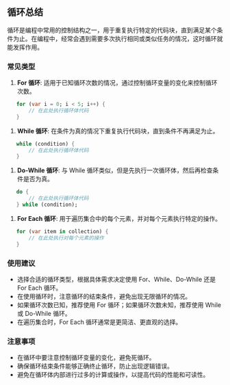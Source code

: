 ## 循环总结

循环是编程中常用的控制结构之一，用于重复执行特定的代码块，直到满足某个条件为止。在编程中，经常会遇到需要多次执行相同或类似任务的情况，这时循环就能发挥作用。

### 常见类型

1. **For 循环**: 适用于已知循环次数的情况，通过控制循环变量的变化来控制循环次数。

```dart
   for (var i = 0; i < 5; i++) {
       // 在此处执行循环体代码
   }
```

1. **While 循环**: 在条件为真的情况下重复执行代码块，直到条件不再满足为止。

```dart
   while (condition) {
       // 在此处执行循环体代码
   }
```

1. **Do-While 循环**: 与 While 循环类似，但是先执行一次循环体，然后再检查条件是否为真。

```dart
   do {
       // 在此处执行循环体代码
   } while (condition);
```

1. **For Each 循环**: 用于遍历集合中的每个元素，并对每个元素执行特定的操作。

```dart
   for (var item in collection) {
       // 在此处执行对每个元素的操作
   }
```

### 使用建议

- 选择合适的循环类型，根据具体需求决定使用 For、While、Do-While 还是 For Each 循环。
- 在使用循环时，注意循环的结束条件，避免出现无限循环的情况。
- 如果循环次数已知，推荐使用 For 循环；如果循环次数未知，推荐使用 While 或 Do-While 循环。
- 在遍历集合时，For Each 循环通常是更简洁、更直观的选择。

### 注意事项

- 在循环中要注意控制循环变量的变化，避免死循环。
- 确保循环结束条件能够正确终止循环，防止出现逻辑错误。
- 避免在循环体内部进行过多的计算或操作，以提高代码的性能和可读性。
